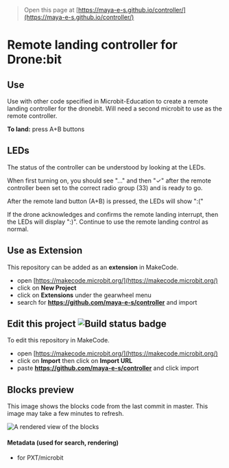 
> Open this page at [https://maya-e-s.github.io/controller/](https://maya-e-s.github.io/controller/)

# Remote landing controller for Drone:bit

## Use
Use with other code specified in Microbit-Education to create a remote landing controller for the dronebit. Will need a second microbit to use as the remote controller.

**To land:** press A+B buttons

## LEDs
The status of the controller can be understood by looking at the LEDs.

When first turning on, you should see "..." and then "&check;" after the remote controller been set to the correct radio group (33) and is ready to go. 

After the remote land button (A+B) is pressed, the LEDs will show ":("

If the drone acknowledges and confirms the remote landing interrupt, then the LEDs will display ":)". Continue to use the remote landing control as normal. 

## Use as Extension

This repository can be added as an **extension** in MakeCode.

* open [https://makecode.microbit.org/](https://makecode.microbit.org/)
* click on **New Project**
* click on **Extensions** under the gearwheel menu
* search for **https://github.com/maya-e-s/controller** and import

## Edit this project ![Build status badge](https://github.com/maya-e-s/controller/workflows/MakeCode/badge.svg)

To edit this repository in MakeCode.

* open [https://makecode.microbit.org/](https://makecode.microbit.org/)
* click on **Import** then click on **Import URL**
* paste **https://github.com/maya-e-s/controller** and click import

## Blocks preview

This image shows the blocks code from the last commit in master.
This image may take a few minutes to refresh.

![A rendered view of the blocks](https://github.com/maya-e-s/controller/raw/master/.github/makecode/blocks.png)

#### Metadata (used for search, rendering)

* for PXT/microbit
<script src="https://makecode.com/gh-pages-embed.js"></script><script>makeCodeRender("{{ site.makecode.home_url }}", "{{ site.github.owner_name }}/{{ site.github.repository_name }}");</script>
